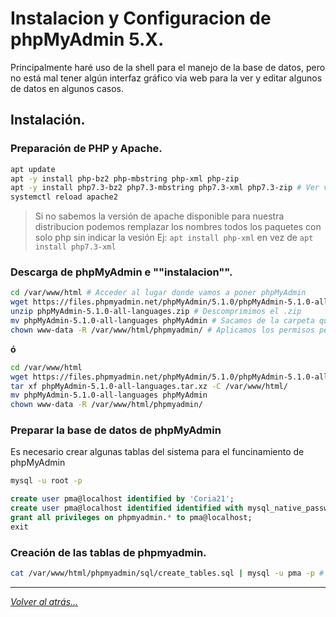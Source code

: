 # Instalacion y Configuracion de phpMyAdmin 5.X.

Principalmente haré uso de la shell para el manejo de la base de datos, pero no está mal tener algún interfaz gráfico via web para la ver y editar algunos de datos en algunos casos.

## Instalación.

### Preparación de PHP y Apache.

```bash
apt update
apt -y install php-bz2 php-mbstring php-xml php-zip
apt -y install php7.3-bz2 php7.3-mbstring php7.3-xml php7.3-zip # Ver version de PHP
systemctl reload apache2
```

> Si no sabemos la versión de apache disponible para nuestra distribucion podemos remplazar los nombres todos los paquetes con solo php sin indicar la vesión Ej: `apt install php-xml` en vez de `apt install php7.3-xml` 

### Descarga de phpMyAdmin e ""instalacion"".

```bash
cd /var/www/html # Acceder al lugar donde vamos a poner phpMyAdmin
wget https://files.phpmyadmin.net/phpMyAdmin/5.1.0/phpMyAdmin-5.1.0-all-languages.zip # Descarga de  phpMyAdmin
unzip phpMyAdmin-5.1.0-all-languages.zip # Descomprimimos el .zip
mv phpMyAdmin-5.1.0-all-languages phpMyAdmin # Sacamos de la carpeta que se ha generado
chown www-data -R /var/www/html/phpmyadmin/ # Aplicamos los permisos pertinentes para Apache
```

**ó** 

```bash
cd /var/www/html
wget https://files.phpmyadmin.net/phpMyAdmin/5.1.0/phpMyAdmin-5.1.0-all-languages.tar.xz
tar xf phpMyAdmin-5.1.0-all-languages.tar.xz -C /var/www/html/
mv phpMyAdmin-5.1.0-all-languages phpMyAdmin
chown www-data -R /var/www/html/phpmyadmin/
```

### Preparar la base de datos de phpMyAdmin

Es necesario crear algunas tablas del sistema para el funcinamiento de phpMyAdmin

```bash
mysql -u root -p
```

```sql
create user pma@localhost identified by 'Coria21';
create user pma@localhost identified identified with mysql_native_password by 'Coria21';
grant all privileges on phpmyadmin.* to pma@localhost;
exit
```

### Creación de las tablas de phpmyadmin.
 
```bash
cat /var/www/html/phpmyadmin/sql/create_tables.sql | mysql -u pma -p # SQL por defecto que trae phpMyAdmin
```

________________________________________
*[Volver al atrás...](../README.md)*